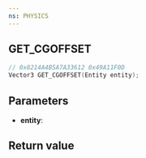 ```yaml
---
ns: PHYSICS
---
```

## GET_CGOFFSET

```c
// 0x8214A4B5A7A33612 0x49A11F0D
Vector3 GET_CGOFFSET(Entity entity);
```


## Parameters
* **entity**: 

## Return value

